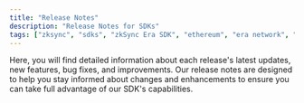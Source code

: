 ```yaml
---
title: "Release Notes"
description: "Release Notes for SDKs"
tags: ["zksync", "sdks", "zkSync Era SDK", "ethereum", "era network", "release notes"]
---
```


Here, you will find detailed information about each release's latest updates, new features, bug fixes, and improvements.
Our release notes are designed to help you stay informed about changes and
enhancements to ensure you can take full advantage of our SDK's capabilities.
